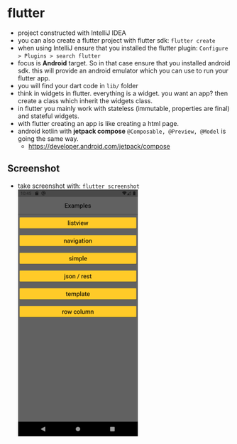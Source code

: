 # flutter
* project constructed with IntelliJ IDEA
* you can also create a flutter project with flutter sdk: `flutter create`
* when using IntelliJ ensure that you installed the flutter plugin: `Configure > Plugins > search flutter`
* focus is __Android__ target. So in that case ensure that you installed android sdk. this will provide an android emulator which you can use to run your flutter app.
* you will find your dart code in `lib/` folder
* think in widgets in flutter. everything is a widget. you want an app? then create a class which inherit the widgets class.
* in flutter you mainly work with stateless (immutable, properties are final) and stateful widgets.
* with flutter creating an app is like creating a html page. 
* android kotlin with __jetpack compose__ `@Composable, @Preview, @Model` is going the same way.
    * https://developer.android.com/jetpack/compose

Screenshot
-----------
* take screenshot with: `flutter screenshot`
\
![](flutter_01.png)
